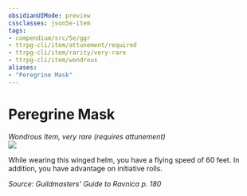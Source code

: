 ```yaml
---
obsidianUIMode: preview
cssclasses: json5e-item
tags:
- compendium/src/5e/ggr
- ttrpg-cli/item/attunement/required
- ttrpg-cli/item/rarity/very-rare
- ttrpg-cli/item/wondrous
aliases: 
- "Peregrine Mask"
---
```

# Peregrine Mask
*Wondrous Item, very rare (requires attunement)*  
![](/3-Mechanics/CLI/items/img/peregrine-mask.webp#right)  


While wearing this winged helm, you have a flying speed of 60 feet. In addition, you have advantage on initiative rolls.

*Source: Guildmasters' Guide to Ravnica p. 180*